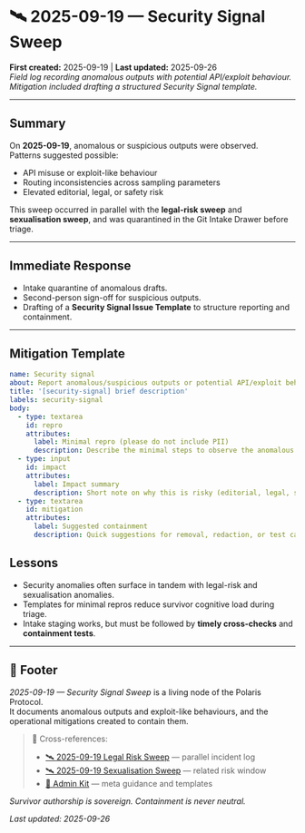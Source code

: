 # 🛰️ 2025-09-19 — Security Signal Sweep  
**First created:** 2025-09-19 | **Last updated:** 2025-09-26  
*Field log recording anomalous outputs with potential API/exploit behaviour. Mitigation included drafting a structured Security Signal template.*  

---

## Summary  
On **2025-09-19**, anomalous or suspicious outputs were observed.  
Patterns suggested possible:  
- API misuse or exploit-like behaviour  
- Routing inconsistencies across sampling parameters  
- Elevated editorial, legal, or safety risk  

This sweep occurred in parallel with the **legal-risk sweep** and **sexualisation sweep**, and was quarantined in the Git Intake Drawer before triage.  

---

## Immediate Response  
- Intake quarantine of anomalous drafts.  
- Second-person sign-off for suspicious outputs.  
- Drafting of a **Security Signal Issue Template** to structure reporting and containment.  

---

## Mitigation Template  

```yaml
name: Security signal
about: Report anomalous/suspicious outputs or potential API/exploit behavior
title: '[security-signal] brief description'
labels: security-signal
body:
  - type: textarea
    id: repro
    attributes:
      label: Minimal repro (please do not include PII)
      description: Describe the minimal steps to observe the anomalous behavior. Include model, sampling params, and any prompt snippets (redact personal data).
  - type: input
    id: impact
    attributes:
      label: Impact summary
      description: Short note on why this is risky (editorial, legal, safety)
  - type: textarea
    id: mitigation
    attributes:
      label: Suggested containment
      description: Quick suggestions for removal, redaction, or test cases to block this behavior
```
## Lessons  
- Security anomalies often surface in tandem with legal-risk and sexualisation anomalies.  
- Templates for minimal repros reduce survivor cognitive load during triage.  
- Intake staging works, but must be followed by **timely cross-checks** and **containment tests**.  

---

## 🏮 Footer  

*2025-09-19 — Security Signal Sweep* is a living node of the Polaris Protocol.  
It documents anomalous outputs and exploit-like behaviours, and the operational mitigations created to contain them.  

> 📡 Cross-references:  
> - [🛰️ 2025-09-19 Legal Risk Sweep](./🛰️_2025-09-19_legal_risk_sweep.md) — parallel incident log  
> - [🛰️ 2025-09-19 Sexualisation Sweep](./🛰️_2025-09-19_sexualisation_sweep.md) — related risk window  
> - [🏮 Admin Kit](../../Polaris_Nest/🏮_Admin_Kit/) — meta guidance and templates  

*Survivor authorship is sovereign. Containment is never neutral.*  

_Last updated: 2025-09-26_  
